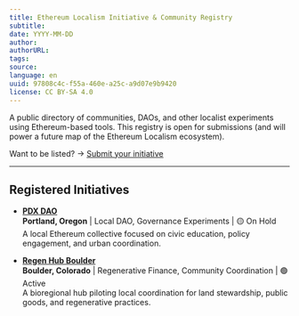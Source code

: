 ```yaml
---
title: Ethereum Localism Initiative & Community Registry
subtitle: 
date: YYYY-MM-DD
author: 
authorURL: 
tags: 
source: 
language: en
uuid: 97808c4c-f55a-460e-a25c-a9d07e9b9420
license: CC BY-SA 4.0
---
```

A public directory of communities, DAOs, and other localist experiments using Ethereum-based tools. This registry is open for submissions (and will power a future map of the Ethereum Localism ecosystem).

Want to be listed? → [Submit your initiative](LINK-TO-FORM)

---

## Registered Initiatives

- **[PDX DAO](/library/Registry/pdx-dao)**  
  **Portland, Oregon** | Local DAO, Governance Experiments | 🟡 On Hold  
  A local Ethereum collective focused on civic education, policy engagement, and urban coordination.

- **[Regen Hub Boulder](/library/Registry/regen-hub-boulder)**  
  **Boulder, Colorado** | Regenerative Finance, Community Coordination | 🟢 Active  
  A bioregional hub piloting local coordination for land stewardship, public goods, and regenerative practices.